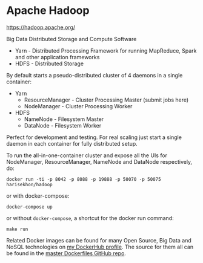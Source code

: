 Apache Hadoop
=============

https://hadoop.apache.org/

Big Data Distributed Storage and Compute Software

- Yarn - Distributed Processing Framework for running MapReduce, Spark and other application frameworks
- HDFS - Distributed Storage

By default starts a pseudo-distributed cluster of 4 daemons in a single container:

- Yarn
  - ResourceManager - Cluster Processing Master (submit jobs here)
  - NodeManager - Cluster Processing Worker
- HDFS
  - NameNode - Filesystem Master
  - DataNode - Filesystem Worker

Perfect for development and testing. For real scaling just start a single daemon in each container for fully distributed setup.


To run the all-in-one-container cluster and expose all the UIs for NodeManager, ResourceManager, NameNode and DataNode respectively, do:
```
docker run -ti -p 8042 -p 8088 -p 19888 -p 50070 -p 50075 harisekhon/hadoop
```

or with docker-compose:

```
docker-compose up
```

or without `docker-compose`, a shortcut for the docker run command:

```
make run
```

Related Docker images can be found for many Open Source, Big Data and NoSQL technologies on [my DockerHub profile](https://hub.docker.com/r/harisekhon). The source for them all can be found in the [master Dockerfiles GitHub repo](https://github.com/HariSekhon/Dockerfiles/).
